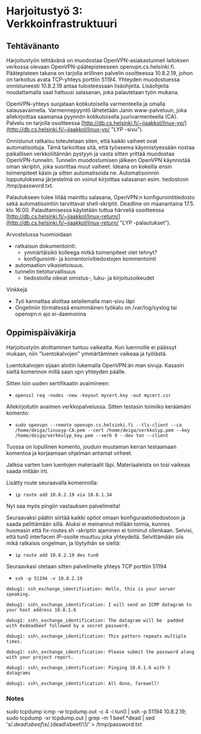# Harjoitustyö 3: Verkkoinfrastruktuuri #

## Tehtävänanto ##

Harjoitustyön tehtävänä on muodostaa OpenVPN-asiakastunneli laitoksen verkossa olevaan OpenVPN-päätepisteeseen openvpn.cs.helsinki.fi. Päätepisteen takana on tarjolla erillinen palvelin osoitteessa 10.8.2.19, johon on tarkoitus avata TCP-yhteys porttiin 51194. Yhteyden muodostuessa onnistuneesti 10.8.2.19 antaa tulosteessaan lisäohjeita. Lisäohjeita noudattamalla saat haltuusi salasanan, joka palautetaan työn mukana.

OpenVPN-yhteys suojataan kotikutoisella varmenteella ja omalla salausavaimella. Varmennepyyntö lähetetään Janin www-palveluun, joka allekirjoittaa saamansa pyynnön kotikutoisella juurivarmenteella (CA). Palvelu on tarjolla osoitteessa [http://db.cs.helsinki.fi/~jjaakkol/linux-yp/](http://db.cs.helsinki.fi/~jjaakkol/linux-yp/ "LYP -sivu").

Onnistunut ratkaisu toteutetaan siten, että kaikki vaiheet ovat automatisoituja. Tämä tarkoittaa sitä, että työasema käynnistyessään nostaa paikallisen verkkoliitännän pystyyn ja vasta sitten yrittää muodostaa OpenVPN-tunnelin. Tunnelin muodostumisen jälkeen OpenVPN käynnistää oman skriptin, joka suorittaa muut vaiheet. Ideana on kokeilla ensin toimenpiteet käsin ja sitten automatisoida ne. Automatisoinnin lopputuloksena järjestelmä on voinut kirjoittaa salasanan esim. tiedostoon /tmp/password.txt.

Palautukseen tulee liitää mainittu salasana, OpenVPN:n konfigurointitiedosto sekä automatisointiin tarvittavat shell-skriptit. Deadline on maanantaina 17.5. klo 16:00. Palauttamisessa käytetään tuttua härveliä osoitteessa [http://db.cs.helsinki.fi/~jjaakkol/linux-return/](http://db.cs.helsinki.fi/~jjaakkol/linux-return/ "LYP -palautukset").

Arvostelussa huomioidaan

* ratkaisun dokumentointi:
	* ymmärtäisikö kolleega mitkä toimenpiteet olet tehnyt?
	* konfigurointi- ja komentorivitiedostojen kommentointi
* automaation vikasietoisuus.
* tunnelin tietoturvallisuus
	* tiedostoilla oikeat omistus-, luku- ja kirjoitusoikeudet

Vinkkejä

* Työ kannattaa aloittaa selailemalla man-sivu läpi
* Ongelmiin törmätessä ensimmäinen työkalu on /var/log/syslog tai openvpn:n ajo ei-daemonina


## Oppimispäiväkirja ##


Harjoitustyön aloittaminen tuntuu vaikealta. Kun luennoille ei päässyt mukaan,
niin "luentokalvojen" ymmärtäminen vaikeaa ja työlästä.

Luentokalvojen sijaan aloitin lukemalla OpenVPN:än man sivuja. Kasasin sieltä komennon millä saan vpn yhteyden päälle.

Sitten loin uuden sertifikaatin avaimineen:

* `openssl req -nodes -new -keyout mycert.key -out mycert.csr`

Allekirjoitutin avaimen verkkopalvelussa.
Sitten testasin toimiiko keräämäni komento:

* `sudo openvpn --remote openvpn.cs.helsinki.fi --tls-client --ca /home/deiga/linuxyp-CA.pem --cert /home/deiga/verkkolyp.pem --key /home/deiga/verkkolyp_key.pem --verb 9 --dev tun --client`

Tuossa on lopullinen komento, jouduin muutaman kerran testaamaan komentoa ja korjaamaan ohjelman antamat virheet.

Jatkoa varten luen luentojen materiaalit läpi. Materiaaleista on tosi vaikeaa saada mitään irti.

Lisätty route seuraavalla komennolla:

* `ip route add 10.8.2.19 via 10.8.1.34`

Nyt saa myös pingiin vastauksen palvelimelta!

Seuraavaksi päätin siirtää kaikki optiot omaan konfiguraatiotiedostoon ja saada pelittämään sillä.
Aluksi ei meinannut millään toimia, kunnes huomasin että fix-routes.sh -skriptin ajaminen ei toiminut ollenkaan. Selvisi, että tun0 interfacen IP-osoite muuttuu joka yhteydellä. Selvittämään siis mikä ratkaisis ongelman, ja löytyihän se sieltä:

* `ip route add 10.8.2.19 dev tun0`

Seuraavkasi otetaan sitten palvelimelle yhteys TCP porttiin 51194

* `ssh -p 51194 -v 10.8.2.19`

`debug1: ssh_exchange_identification: Hello, this is your server speaking.`

`debug1: ssh\_exchange_identification: I will send an ICMP datagram to your host address 10.8.1.6`

`debug1: ssh\_exchange_identification: The datagram will be  padded with 0xdeadbeef followed by a secret password.`

`debug1: ssh\_exchange_identification: This pattern repeats multiple times.`

`debug1: ssh\_exchange_identification: Please submit the password along with your project report.`

`debug1: ssh\_exchange_identification: Pinging 10.8.1.6 with 3 datagrams`

`debug1: ssh\_exchange_identification: All done, farewell!`





### Notes ###

sudo tcpdump icmp -w tcpdump.out -c 4 -i tun0 | ssh -p 51194 10.8.2.19; sudo tcpdump -xr tcpdump.out | grep -m 1 beef.*dead | sed 's/.*dead\sbeef\s\(.*\)dead\sbeef/\1/' > /tmp/password.txt

